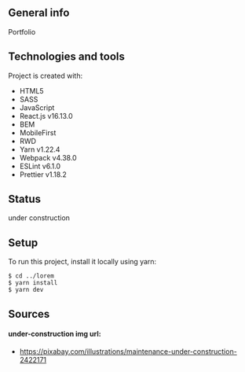 ## General info  
Portfolio

## Technologies and tools
Project is created with:
* HTML5
* SASS
* JavaScript
* React.js v16.13.0
* BEM
* MobileFirst
* RWD
* Yarn v1.22.4
* Webpack v4.38.0
* ESLint v6.1.0
* Prettier v1.18.2

## Status
under construction

## Setup
To run this project, install it locally using yarn:

```
$ cd ../lorem
$ yarn install
$ yarn dev
```

## Sources
#### under-construction img url:
* https://pixabay.com/illustrations/maintenance-under-construction-2422171